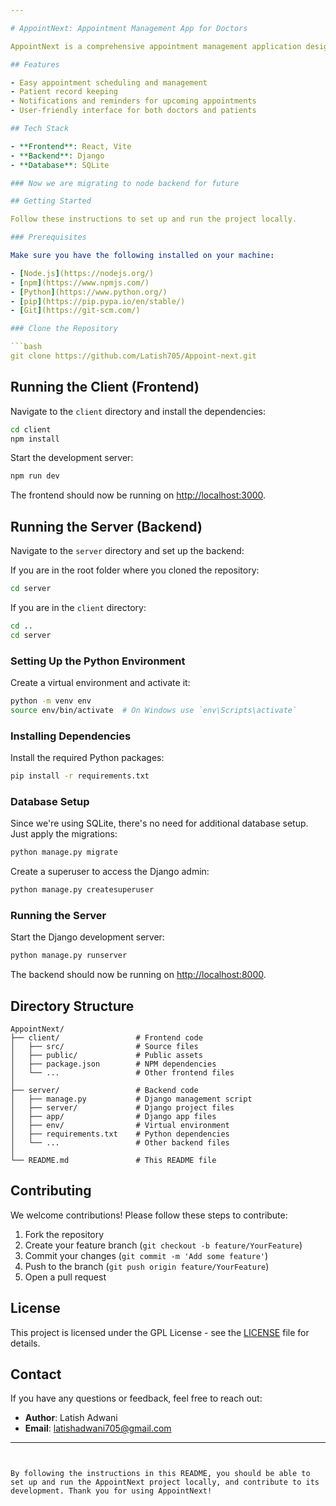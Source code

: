 ```yaml
---

# AppointNext: Appointment Management App for Doctors

AppointNext is a comprehensive appointment management application designed specifically for doctors to streamline their appointment scheduling and patient management. This application focuses on improving lifestyle by reducing the hassle of managing appointments manually.

## Features

- Easy appointment scheduling and management
- Patient record keeping
- Notifications and reminders for upcoming appointments
- User-friendly interface for both doctors and patients

## Tech Stack

- **Frontend**: React, Vite
- **Backend**: Django
- **Database**: SQLite

### Now we are migrating to node backend for future

## Getting Started

Follow these instructions to set up and run the project locally.

### Prerequisites

Make sure you have the following installed on your machine:

- [Node.js](https://nodejs.org/)
- [npm](https://www.npmjs.com/)
- [Python](https://www.python.org/)
- [pip](https://pip.pypa.io/en/stable/)
- [Git](https://git-scm.com/)

### Clone the Repository

```bash
git clone https://github.com/Latish705/Appoint-next.git
```

## Running the Client (Frontend)

Navigate to the `client` directory and install the dependencies:

```bash
cd client
npm install
```

Start the development server:

```bash
npm run dev
```

The frontend should now be running on [http://localhost:3000](http://localhost:3000).

## Running the Server (Backend)

Navigate to the `server` directory and set up the backend:

If you are in the root folder where you cloned the repository:

```bash
cd server
```

If you are in the `client` directory:

```bash
cd ..
cd server
```

### Setting Up the Python Environment

Create a virtual environment and activate it:

```bash
python -m venv env
source env/bin/activate  # On Windows use `env\Scripts\activate`
```

### Installing Dependencies

Install the required Python packages:

```bash
pip install -r requirements.txt
```

### Database Setup

Since we're using SQLite, there's no need for additional database setup. Just apply the migrations:

```bash
python manage.py migrate
```

Create a superuser to access the Django admin:

```bash
python manage.py createsuperuser
```

### Running the Server

Start the Django development server:

```bash
python manage.py runserver
```

The backend should now be running on [http://localhost:8000](http://localhost:8000).

## Directory Structure

```
AppointNext/
├── client/                 # Frontend code
│   ├── src/                # Source files
│   ├── public/             # Public assets
│   ├── package.json        # NPM dependencies
│   └── ...                 # Other frontend files
│
├── server/                 # Backend code
│   ├── manage.py           # Django management script
│   ├── server/             # Django project files
│   ├── app/                # Django app files
│   ├── env/                # Virtual environment
│   ├── requirements.txt    # Python dependencies
│   └── ...                 # Other backend files
│
└── README.md               # This README file
```

## Contributing

We welcome contributions! Please follow these steps to contribute:

1. Fork the repository
2. Create your feature branch (`git checkout -b feature/YourFeature`)
3. Commit your changes (`git commit -m 'Add some feature'`)
4. Push to the branch (`git push origin feature/YourFeature`)
5. Open a pull request

## License

This project is licensed under the GPL License - see the [LICENSE](LICENSE) file for details.

## Contact

If you have any questions or feedback, feel free to reach out:

- **Author**: Latish Adwani
- **Email**: [latishadwani705@gmail.com](mailto:latishadwani705@gmail.com)

---
```


By following the instructions in this README, you should be able to set up and run the AppointNext project locally, and contribute to its development. Thank you for using AppointNext!

